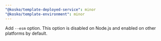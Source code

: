 ```yaml
---
"@kosko/template-deployed-service": minor
"@kosko/template-environment": minor
---
```


Add `--esm` option. This option is disabled on Node.js and enabled on other platforms by default.
